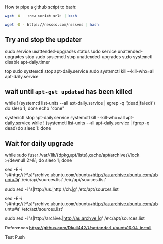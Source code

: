 How to pipe a github script to bash:

```bash
wget -O - <raw script url> | bash

wget -O - https://nesscs.com/nessvms | bash
```

## Try and stop the updater
sudo service unattended-upgrades status
sudo service unattended-upgrades stop
sudo systemctl stop unattended-upgrades
sudo systemctl disable apt-daily.timer


top
sudo systemctl stop apt-daily.service
sudo systemctl kill --kill-who=all apt-daily.service
## wait until `apt-get updated` has been killed
while ! (systemctl list-units --all apt-daily.service | egrep -q '(dead|failed)')
do
  sleep 1;
done
echo "done"





systemctl stop apt-daily.service
systemctl kill --kill-who=all apt-daily.service
while ! (systemctl list-units --all apt-daily.service | fgrep -q dead)
do
  sleep 1;
done

## Wait for daily upgrade
while sudo fuser /var/{lib/{dpkg,apt/lists},cache/apt/archives}/lock >/dev/null 2>&1; do sleep 1; done

sed -E -i 's#http://[^\s]*archive\.ubuntu\.com/ubuntu#http://au.archive.ubuntu.com/ubuntu#g' /etc/apt/sources.list' /etc/apt/sources.list'

sudo sed -i 's|http://us.|http://ch.|g' /etc/apt/sources.list

sed -E -i 's#http://[^\s]*archive\.ubuntu\.com/ubuntu#http://au.archive.ubuntu.com/ubuntu#g' /etc/apt/sources.list'


sudo sed -i 's|http://archive.|http://au.archive.|g' /etc/apt/sources.list

References
https://github.com/Dhull442/Unattended-ubuntu16.04-install

Test Push